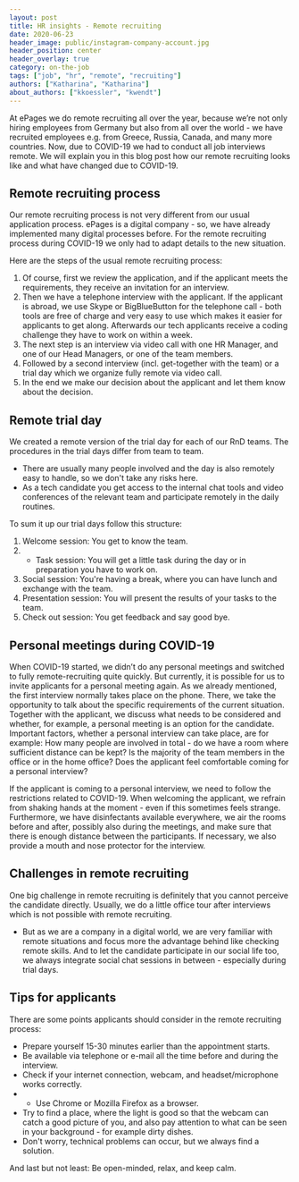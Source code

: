 ```yaml
---
layout: post
title: HR insights - Remote recruiting
date: 2020-06-23
header_image: public/instagram-company-account.jpg
header_position: center
header_overlay: true
category: on-the-job
tags: ["job", "hr", "remote", "recruiting"]
authors: ["Katharina", "Katharina"]
about_authors: ["kkoessler", "kwendt"]
---
```


At ePages we do remote recruiting all over the year, because we’re not only hiring employees from Germany but also from all over the world - we have recruited employees e.g. from Greece, Russia, Canada, and many more countries.
Now, due to COVID-19 we had to conduct all job interviews remote.
We will explain you in this blog post how our remote recruiting looks like and what have changed due to COVID-19.

## Remote recruiting process

Our remote recruiting process is not very different from our usual application process. 
ePages is a digital company - so, we have already implemented many digital processes before.
For the remote recruiting process during COVID-19 we only had to adapt details to the new situation.

Here are the steps of the usual remote recruiting process:

1. Of course, first we review the application, and if the applicant meets the requirements, they receive an invitation for an interview.
2. Then we have a telephone interview with the applicant. If the applicant is abroad, we use Skype or BigBlueButton for the telephone call - both tools are free of charge and very easy to use which makes it easier for applicants to get along. Afterwards our tech applicants receive a coding challenge they have to work on within a week.
3. The next step is an interview via video call with one HR Manager, and one of our Head Managers, or one of the team members.
4. Followed by a second interview (incl. get-together with the team) or a trial day which we organize fully remote via video call.
5. In the end we make our decision about the applicant and let them know about the decision.

## Remote trial day 

We created a remote version of the trial day for each of our RnD teams.
The procedures in the trial days differ from team to team.
- There are usually many people involved and the day is also remotely easy to handle, so we don't take any risks here.
- As a tech candidate you get access to the internal chat tools and video conferences of the relevant team and participate remotely in the daily routines.

To sum it up our trial days follow this structure:

1. Welcome session: You get to know the team.
2. - Task session: You will get a little task during the day or in preparation you have to work on.
3. Social session: You're having a break, where you can have lunch and exchange with the team.
4. Presentation session: You will present the results of your tasks to the team.
5. Check out session: You get feedback and say good bye.

## Personal meetings during COVID-19

When COVID-19 started, we didn’t do any personal meetings and switched to fully remote-recruiting quite quickly.
But currently, it is possible for us to invite applicants for a personal meeting again.
As we already mentioned, the first interview normally takes place on the phone.
There, we take the opportunity to talk about the specific requirements of the current situation.
Together with the applicant, we discuss what needs to be considered and whether, for example, a personal meeting is an option for the candidate.
Important factors, whether a personal interview can take place, are for example: How many people are involved in total - do we have a room where sufficient distance can be kept? Is the majority of the team members in the office or in the home office? Does the applicant feel comfortable coming for a personal interview?

If the applicant is coming to a personal interview, we need to follow the restrictions related to COVID-19.
When welcoming the applicant, we refrain from shaking hands at the moment - even if this sometimes feels strange.
Furthermore, we have disinfectants available everywhere, we air the rooms before and after, possibly also during the meetings, and make sure that there is enough distance between the participants.
If necessary, we also provide a mouth and nose protector for the interview.

## Challenges in remote recruiting

One big challenge in remote recruiting is definitely that you cannot perceive the candidate directly.
Usually, we do a little office tour after interviews which is not possible with remote recruiting.
- But as we are a company in a digital world, we are very familiar with remote situations and focus more the advantage behind like checking remote skills.
And to let the candidate participate in our social life too, we always integrate social chat sessions in between - especially during trial days.

## Tips for applicants

There are some points applicants should consider in the remote recruiting process:

- Prepare yourself 15-30 minutes earlier than the appointment starts.
- Be available via telephone or e-mail all the time before and during the interview.
- Check if your internet connection, webcam, and headset/microphone works correctly.
- - Use Chrome or Mozilla Firefox as a browser.
- Try to find a place, where the light is good so that the webcam can catch a good picture of you, and also pay attention to what can be seen in your background - for example dirty dishes.
- Don't worry, technical problems can occur, but we always find a solution.

And last but not least: Be open-minded, relax, and keep calm.